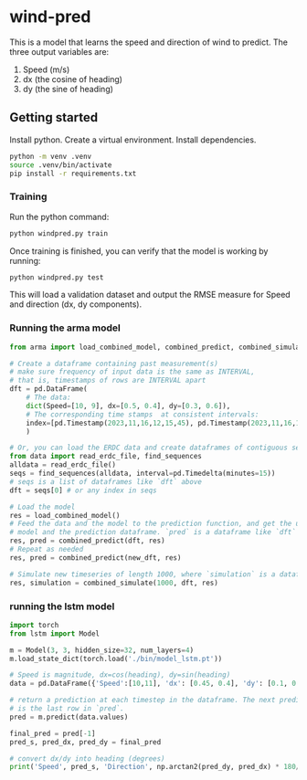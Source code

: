 # wind-pred

This is a model that learns the speed and direction of wind to predict. The three output variables are:

1. Speed (m/s)
2. dx (the cosine of heading)
3. dy (the sine of heading)

## Getting started

Install python. Create a virtual environment. Install dependencies.

```bash
python -m venv .venv
source .venv/bin/activate
pip install -r requirements.txt
```


### Training

Run the python command:

```bash
python windpred.py train
```

Once training is finished, you can verify that the model is working by running:

```bash
python windpred.py test
```

This will load a validation dataset and output the RMSE measure for Speed and direction (dx, dy components).

### Running the arma model

```python
from arma import load_combined_model, combined_predict, combined_simulate, INTERVAL

# Create a dataframe containing past measurement(s)
# make sure frequency of input data is the same as INTERVAL,
# that is, timestamps of rows are INTERVAL apart
dft = pd.DataFrame(
    # The data:
    dict(Speed=[10, 9], dx=[0.5, 0.4], dy=[0.3, 0.6]),
    # The corresponding time stamps  at consistent intervals:
    index=[pd.Timestamp(2023,11,16,12,15,45), pd.Timestamp(2023,11,16,12,30,45), ..]
    )

# Or, you can load the ERDC data and create dataframes of contiguous sequences:
from data import read_erdc_file, find_sequences
alldata = read_erdc_file()
seqs = find_sequences(alldata, interval=pd.Timedelta(minutes=15))
# seqs is a list of dataframes like `dft` above
dft = seqs[0] # or any index in seqs

# Load the model
res = load_combined_model()
# Feed the data and the model to the prediction function, and get the updated
# model and the prediction dataframe. `pred` is a dataframe like `dft`
res, pred = combined_predict(dft, res)
# Repeat as needed
res, pred = combined_predict(new_dft, res)

# Simulate new timeseries of length 1000, where `simulation` is a dataframe like `dft`
res, simulation = combined_simulate(1000, dft, res)
```

### running the lstm model


```python
import torch
from lstm import Model

m = Model(3, 3, hidden_size=32, num_layers=4)
m.load_state_dict(torch.load('./bin/model_lstm.pt'))

# Speed is magnitude, dx=cos(heading), dy=sin(heading)
data = pd.DataFrame({'Speed':[10,11], 'dx': [0.45, 0.4], 'dy': [0.1, 0.3]})

# return a prediction at each timestep in the dataframe. The next prediction
# is the last row in `pred`.
pred = m.predict(data.values)

final_pred = pred[-1]
pred_s, pred_dx, pred_dy = final_pred

# convert dx/dy into heading (degrees)
print('Speed', pred_s, 'Direction', np.arctan2(pred_dy, pred_dx) * 180/np.pi)
```
